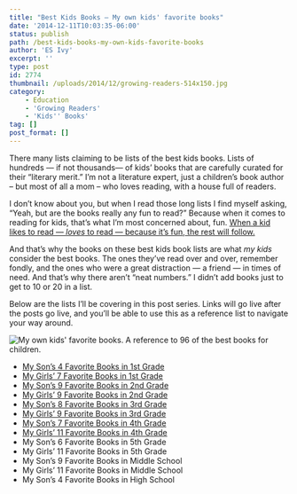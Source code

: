 ```yaml
---
title: "Best Kids Books – My own kids' favorite books"
date: '2014-12-11T10:03:35-06:00'
status: publish
path: /best-kids-books-my-own-kids-favorite-books
author: 'ES Ivy'
excerpt: ''
type: post
id: 2774
thumbnail: /uploads/2014/12/growing-readers-514x150.jpg
category:
    - Education
    - 'Growing Readers'
    - 'Kids'' Books'
tag: []
post_format: []
---
```

There many lists claiming to be lists of the best kids books. Lists of hundreds — if not thousands— of kids’ books that are carefully curated for their “literary merit.” I’m not a literature expert, just a children’s book author – but most of all a mom – who loves reading, with a house full of readers.

I don’t know about you, but when I read those long lists I find myself asking, “Yeah, but are the books really any fun to read?” Because when it comes to reading for kids, that’s what I’m most concerned about, fun. [When a kid likes to read — *loves* to read — because it’s fun, the rest will follow.](http://192.168.1.34:4945/draft2766)

And that’s why the books on these best kids book lists are what *my kids* consider the best books. The ones they’ve read over and over, remember fondly, and the ones who were a great distraction — a friend — in times of need. And that’s why there aren’t “neat numbers.” I didn’t add books just to get to 10 or 20 in a list.

Below are the lists I’ll be covering in this post series. Links will go live after the posts go live, and you’ll be able to use this as a reference list to navigate your way around.

![My own kids' favorite books. A reference to 96 of the best books for children.](/uploads/2014/12/favorite-books-96-600x1050.jpg)

- [My Son’s 4 Favorite Books in 1st Grade](http://192.168.1.34:4945/draft2791)
- [My Girls’ 7 Favorite Books in 1st Grade](http://192.168.1.34:4945/draft2806)
- [My Son’s 9 Favorite Books in 2nd Grade](http://192.168.1.34:4945/draft2793)
- [My Girls’ 9 Favorite Books in 2nd Grade](http://192.168.1.34:4945/draft2847)
- [My Son’s 8 Favorite Books in 3rd Grade](http://192.168.1.34:4945/draft2865)
- [My Girls’ 9 Favorite Books in 3rd Grade](http://192.168.1.34:4945/draft2866)
- [My Son’s 7 Favorite Books in 4th Grade](http://192.168.1.34:4945/draft2924)
- [My Girls’ 11 Favorite Books in 4th Grade](http://192.168.1.34:4945/draft2941)
- My Son’s 6 Favorite Books in 5th Grade
- My Girls’ 11 Favorite Books in 5th Grade
- My Son’s 9 Favorite Books in Middle School
- My Girls’ 11 Favorite Books in Middle School
- My Son’s 4 Favorite Books in High School